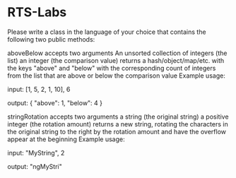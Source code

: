 # RTS-Labs

Please write a class in the language of your choice that contains the following two public methods:

aboveBelow
accepts two arguments
An unsorted collection of integers (the list)
an integer (the comparison value)
returns a hash/object/map/etc. with the keys "above" and "below" with the corresponding count of integers from the list that are above or below the comparison value
Example usage:

input: [1, 5, 2, 1, 10], 6

output: { "above": 1, "below": 4 }

stringRotation
accepts two arguments
a string (the original string)
a positive integer (the rotation amount)
returns a new string, rotating the characters in the original string to the right by the rotation amount and have the overflow appear at the beginning
Example usage:

input: "MyString", 2

output: "ngMyStri"